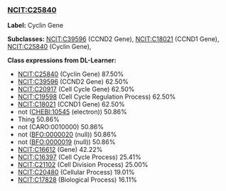 
### [NCIT:C25840](http://purl.obolibrary.org/obo/NCIT_C25840)
**Label:** Cyclin Gene

**Subclasses:** [NCIT:C39596](http://purl.obolibrary.org/obo/NCIT_C39596) (CCND2 Gene), [NCIT:C18021](http://purl.obolibrary.org/obo/NCIT_C18021) (CCND1 Gene), [NCIT:C25840](http://purl.obolibrary.org/obo/NCIT_C25840) (Cyclin Gene), 

**Class expressions from DL-Learner:**

- [NCIT:C25840](http://purl.obolibrary.org/obo/NCIT_C25840) (Cyclin Gene) 87.50%
- [NCIT:C39596](http://purl.obolibrary.org/obo/NCIT_C39596) (CCND2 Gene) 62.50%
- [NCIT:C20917](http://purl.obolibrary.org/obo/NCIT_C20917) (Cell Cycle Gene) 62.50%
- [NCIT:C19598](http://purl.obolibrary.org/obo/NCIT_C19598) (Cell Cycle Regulation Process) 62.50%
- [NCIT:C18021](http://purl.obolibrary.org/obo/NCIT_C18021) (CCND1 Gene) 62.50%
- not ([CHEBI:10545](http://purl.obolibrary.org/obo/CHEBI_10545) (electron)) 50.86%
- Thing 50.86%
- not (CARO:0010000) 50.86%
- not ([BFO:0000020](http://purl.obolibrary.org/obo/BFO_0000020) (null)) 50.86%
- not ([BFO:0000019](http://purl.obolibrary.org/obo/BFO_0000019) (null)) 50.86%
- [NCIT:C16612](http://purl.obolibrary.org/obo/NCIT_C16612) (Gene) 42.22%
- [NCIT:C16397](http://purl.obolibrary.org/obo/NCIT_C16397) (Cell Cycle Process) 25.41%
- [NCIT:C21102](http://purl.obolibrary.org/obo/NCIT_C21102) (Cell Division Process) 25.00%
- [NCIT:C20480](http://purl.obolibrary.org/obo/NCIT_C20480) (Cellular Process) 19.01%
- [NCIT:C17828](http://purl.obolibrary.org/obo/NCIT_C17828) (Biological Process) 16.11%


